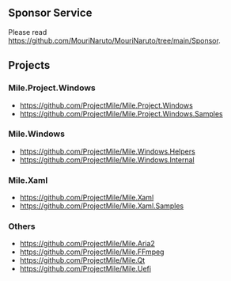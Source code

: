﻿## Sponsor Service

Please read https://github.com/MouriNaruto/MouriNaruto/tree/main/Sponsor.

## Projects

### Mile.Project.Windows

- https://github.com/ProjectMile/Mile.Project.Windows
- https://github.com/ProjectMile/Mile.Project.Windows.Samples

### Mile.Windows

- https://github.com/ProjectMile/Mile.Windows.Helpers
- https://github.com/ProjectMile/Mile.Windows.Internal

### Mile.Xaml

- https://github.com/ProjectMile/Mile.Xaml
- https://github.com/ProjectMile/Mile.Xaml.Samples

### Others

- https://github.com/ProjectMile/Mile.Aria2
- https://github.com/ProjectMile/Mile.FFmpeg
- https://github.com/ProjectMile/Mile.Qt
- https://github.com/ProjectMile/Mile.Uefi
